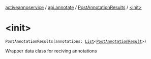 [activeannoservice](../../index.md) / [api.annotate](../index.md) / [PostAnnotationResults](index.md) / [&lt;init&gt;](./-init-.md)

# &lt;init&gt;

`PostAnnotationResults(annotations: `[`List`](https://kotlinlang.org/api/latest/jvm/stdlib/kotlin.collections/-list/index.html)`<`[`PostAnnotationResult`](../-post-annotation-result/index.md)`>)`

Wrapper data class for reciving annotations


